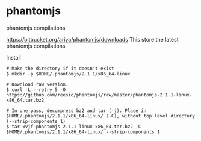 # phantomjs
phantomjs compilations

https://bitbucket.org/ariya/phantomjs/downloads
This store the latest phantomjs compilations

Install
```shell
# Make the directory if it doesn't exist
$ mkdir -p $HOME/.phantomjs/2.1.1/x86_64-linux

# Download raw version. 
$ curl -L --retry 5 -O https://github.com/reesio/phantomjs/raw/master/phantomjs-2.1.1-linux-x86_64.tar.bz2

# In one pass, decompress bz2 and tar (-j). Place in $HOME/.phantomjs/2.1.1/x86_64-linux/ (-C), without top level directory (--strip-components 1)
$ tar xvjf phantomjs-2.1.1-linux-x86_64.tar.bz2 -C $HOME/.phantomjs/2.1.1/x86_64-linux/ --strip-components 1
```
